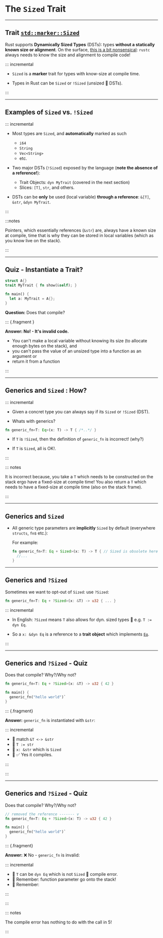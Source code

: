 # The `Sized` Trait

---

## Trait [`std::marker::Sized`](https://doc.rust-lang.org/std/marker/trait.Sized.html)

Rust supports **Dynamically Sized Types** (DSTs): types **without a statically
known size or alignment**. On the surface,
[this is a bit nonsensical](https://doc.rust-lang.org/nomicon/exotic-sizes.html):
`rustc` always needs to know the size and alignment to compile code!

::: incremental

- `Sized` is a **marker** trait for types with know-size at compile time.

- Types in Rust can be `Sized` or `!Sized` (unsized  DSTs).

:::

---

## Examples of `Sized` vs. `!Sized`

::: incremental

- Most types are `Sized`, and **automatically** marked as such

  - `i64`
  - `String`
  - `Vec<String>`
  - etc.

- Two major DSTs (`!Sized`) exposed by the language (**note the absence of a
  reference!**):

  - Trait Objects: `dyn MyTrait` (covered in the next section)
  - Slices: `[T]`, `str`, and others.

- DSTs can be **only** be used (local variable) **through a reference**: `&[T]`,
  `&str`, `&dyn MyTrait`.

:::

:::notes

Pointers, which essentially references (`&str`) are, always have a known size at
compile, time that is why they can be stored in local variables (which as you
know live on the stack).

:::

---

## Quiz - Instantiate a Trait?

```rust
struct A{}
trait MyTrait { fn show(&self); }

fn main() {
  let a: MyTrait = A{};
}
```

**Question:** Does that compile?

::: {.fragment }

**Answer: No! - It's invalid code.**

- You can't make a local variable without knowing its size (to allocate enough
  bytes on the stack), and
- you can't pass the value of an unsized type into a function as an argument or
- return it from a function

:::

---

## Generics and `Sized` : How?

::: incremental

- Given a concret type you can always say if its `Sized` or `!Sized` (DST).

- Whats with generics?

```rust {.fragment}
fn generic_fn<T: Eq>(x: T) -> T { /*..*/ }
```

- If `T` is `!Sized`, then the definition of `generic_fn` is incorrect! (why?)

- If `T` is `Sized`, all is OK!.

:::

::: notes

It is incorrect because, you take a `T` which needs to be constructed on the
stack ergo have a fixed-size at compile time! You also return a `T` which needs
to have a fixed-size at compile time (also on the stack frame).

:::

---

## Generics and `Sized`

- All generic type parameters are **implicitly** `Sized` by default (everywhere
  `structs`, `fn`s etc.):

  For example:

  ```rust {.fragment}
  fn generic_fn<T: Eq + Sized>(x: T) -> T { // Sized is obsolete here.
    //...
  }
  ```

---

## Generics and `?Sized`

Sometimes we want to opt-out of `Sized`: use `?Sized`:

```rust
fn generic_fn<T: Eq + ?Sized>(x: &T) -> u32 { ... }
```

::: incremental

- In English: `?Sized` means `T` also allows for dyn. sized types  e.g.
  `T := dyn Eq`.

- So a `x: &dyn Eq` is a reference to a **trait object** which implements
  [`Eq`](https://doc.rust-lang.org/std/cmp/trait.Eq.html).

:::

---

## Generics and `?Sized` - Quiz

Does that compile? Why?/Why not?

```rust
fn generic_fn<T: Eq + ?Sized>(x: &T) -> u32 { 42 }

fn main() {
  generic_fn("hello world")`
}
```

::: {.fragment}

**Answer:** `generic_fn` is instantiated with `&str`:

::: incremental

-  match `&T <-> &str`
-  `T := str`
-  `x: &str` which is `Sized`
-  ✅ Yes it compiles.

:::

:::

---

## Generics and `?Sized` - Quiz

Does that compile? Why?/Why not?

```rust {line-numbers=}
// removed the reference ------- v
fn generic_fn<T: Eq + ?Sized>(x: T) -> u32 { 42 }

fn main() {
  generic_fn("hello world")`
}
```

::: {.fragment}

**Answer:** ❌ No - `generic_fn` is invalid:

::: incremental

-  `T` can be `dyn Eq` which is not `Sized`  compile error.
-  Remember: function parameter go onto the stack!
-  Remember:

:::

:::

::: notes

The compile error has nothing to do with the call in 5!

:::
